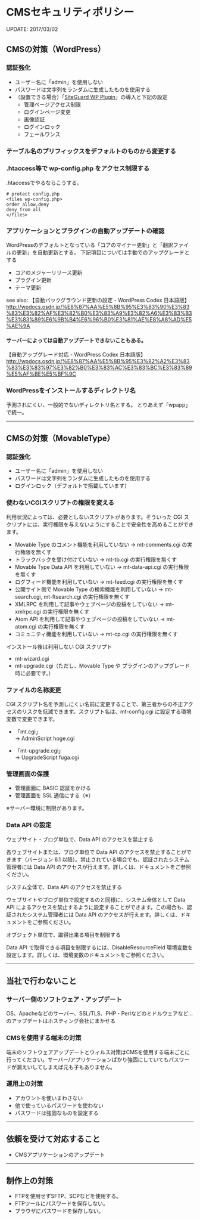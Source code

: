 # CMSセキュリティポリシー

UPDATE: 2017/03/02

## CMSの対策（WordPress）

### 認証強化

- ユーザー名に「admin」を使用しない
- パスワードは文字列をランダムに生成したものを使用する
- （設置できる場合）「<a href="https://www.jp-secure.com/siteguard_wp_plugin/">SiteGuard WP Plugin</a>」の導入と下記の設定
  - 管理ページアクセス制限
  - ログインページ変更
  - 画像認証
  - ログインロック
  - フェールワンス

### テーブル名のプリフィックスをデフォルトのものから変更する

### .htaccess等で wp-config.php をアクセス制限する
.htaccessでやるならこうする。

```
# protect config.php
<files wp-config.php>
order allow,deny
deny from all
</files>
```

### アプリケーションとプラグインの自動アップデートの確認

WordPressのデフォルトとなっている「コアのマイナー更新」と「翻訳ファイルの更新」を自動更新とする。
下記項目については手動でのアップグレードとする
- コアのメジャーリリース更新
- プラグイン更新
- テーマ更新

see also:
【自動バックグラウンド更新の設定 - WordPress Codex 日本語版】http://wpdocs.osdn.jp/%E8%87%AA%E5%8B%95%E3%83%90%E3%83%83%E3%82%AF%E3%82%B0%E3%83%A9%E3%82%A6%E3%83%B3%E3%83%89%E6%9B%B4%E6%96%B0%E3%81%AE%E8%A8%AD%E5%AE%9A

#### サーバーによっては自動アップデートできないこともある。
【自動アップグレード対応 - WordPress Codex 日本語版】http://wpdocs.osdn.jp/%E8%87%AA%E5%8B%95%E3%82%A2%E3%83%83%E3%83%97%E3%82%B0%E3%83%AC%E3%83%BC%E3%83%89%E5%AF%BE%E5%BF%9C

### WordPressをインストールするディレクトリ名

予測されにくい、一般的でないディレクトリ名とする。
とりあえず「wpapp」で統一。

----

## CMSの対策（MovableType）

### 認証強化

- ユーザー名に「admin」を使用しない
- パスワードは文字列をランダムに生成したものを使用する
- ログインロック（デフォルトで搭載しています）

### 使わないCGIスクリプトの権限を変える
利用状況によっては、必要としないスクリプトがあります。そういった CGI スクリプトには、実行権限を与えないようにすることで安全性を高めることができます。

- Movable Type のコメント機能を利用していない → mt-comments.cgi の実行権限を無くす
- トラックバックを受け付けていない → mt-tb.cgi の実行権限を無くす
- Movable Type Data API を利用していない → mt-data-api.cgi の実行権限を無くす
- ログフィード機能を利用していない → mt-feed.cgi の実行権限を無くす
- 公開サイト側で Movable Type の検索機能を利用していない → mt-search.cgi, mt-ftsearch.cgi の実行権限を無くす
- XMLRPC を利用して記事やウェブページの投稿をしていない → mt-xmlrpc.cgi の実行権限を無くす
- Atom API を利用して記事やウェブページの投稿をしていない → mt-atom.cgi の実行権限を無くす
- コミュニティ機能を利用していない → mt-cp.cgi の実行権限を無くす

インストール後は利用しない CGI スクリプト

- mt-wizard.cgi
- mt-upgrade.cgi（ただし、Movable Type や プラグインのアップグレード時に必要です。）

### ファイルの名称変更

CGI スクリプト名を予測しにくい名前に変更することで、第三者からの不正アクセスのリスクを低減できます。スクリプト名は、mt-config.cgi に設定する環境変数で変更できます。

- 「mt.cgi」  
→ AdminScript hoge.cgi

- 「mt-upgrade.cgi」  
→ UpgradeScript fuga.cgi

### 管理画面の保護

- 管理画面に BASIC 認証をかける
- 管理画面を SSL 通信にする（※）

※サーバー環境に制限があります。

### Data API の設定

ウェブサイト・ブログ単位で、Data API のアクセスを禁止する

各ウェブサイトまたは、ブログ単位で Data API のアクセスを禁止することができます（バージョン 6.1 以降）。禁止されている場合でも、認証されたシステム管理者には Data API のアクセスが行えます。詳しくは、ドキュメントをご参照ください。

システム全体で、Data API のアクセスを禁止する

ウェブサイトやブログ単位で設定するのと同様に、システム全体として Data API によるアクセスを禁止するように設定することができます。この場合も、認証されたシステム管理者には Data API のアクセスが行えます。詳しくは、ドキュメントをご参照ください。

オブジェクト単位で、取得出来る項目を制限する

Data API で取得できる項目を制限するには、DisableResourceField 環境変数を設定します。詳しくは、環境変数のドキュメントをご参照ください。


----

## 当社で行わないこと

### サーバー側のソフトウェア・アップデート
OS、Apacheなどのサーバー、SSL/TLS、PHP・Perlなどのミドルウェアなど...のアップデートはホスティング会社にまかせる

### CMSを使用する端末の対策
端末のソフトウェアアップデートとウィルス対策はCMSを使用する端末ごとに行ってください。サーバー/アプリケーションばかり強固にしていてもパスワードが漏えいしてしまえば元も子もありません。

### 運用上の対策
* アカウントを使いまわさない
* 他で使っているパスワードを使わない
* パスワードは強固なものを設定する

----

## 依頼を受けて対応すること
* CMSアプリケーションのアップデート

----

## 制作上の対策
* FTPを使用せずSFTP、SCPなどを使用する。
* FTPツールにパスワードを保存しない。
* ブラウザにパスワードを保存しない。
